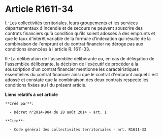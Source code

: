 # Article R1611-34

I.-Les collectivités territoriales, leurs groupements et les services départementaux d'incendie et de secours ne peuvent
souscrire des contrats financiers qu'à condition qu'ils soient adossés à des emprunts et que le taux d'intérêt variable de la
formule d'indexation qui résulte de la combinaison de l'emprunt et du contrat financier ne déroge pas aux conditions énoncées
à l'article R. 1611-33. 

II.-La délibération de l'assemblée délibérante ou, en cas de délégation de l'assemblée délibérante, la décision de l'exécutif
de procéder à la souscription d'un contrat financier mentionne les caractéristiques essentielles du contrat financier ainsi
que le contrat d'emprunt auquel il est adossé et constate que la combinaison des deux contrats respecte les conditions fixées
au I du présent article.

**Liens relatifs à cet article**

	**Créé par**:

	  - Décret n°2014-984 du 28 août 2014 - art. 1

	**Cite**:

	  - Code général des collectivités territoriales - art. R1611-33
